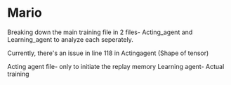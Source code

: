 # Mario
Breaking down the main training file in 2 files- Acting_agent and Learning_agent to analyze each seperately.

Currently, there's an issue in line 118 in Actingagent (Shape of tensor)


Acting agent file- only to initiate the replay memory
Learning agent- Actual training
